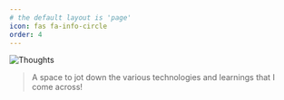 ```yaml
---
# the default layout is 'page'
icon: fas fa-info-circle
order: 4
---
```


![Thoughts](/assets/perspectives1.png "Thoughts")

> A space to jot down the various technologies and learnings that I come across!
